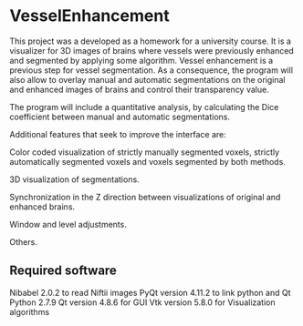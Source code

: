# VesselEnhancement

This project was a developed as a homework for a university course. It is a visualizer for 3D images of brains where vessels were previously enhanced and segmented by applying some algorithm. Vessel enhancement is a previous step for vessel segmentation. As a consequence, the program will also allow to overlay manual and automatic segmentations on the original and enhanced images of brains and control their transparency value. 

The program will include a quantitative analysis, by calculating the Dice coefficient between manual and automatic segmentations.

Additional features that seek to improve the interface are:

Color coded visualization of strictly manually segmented voxels, strictly automatically segmented voxels and voxels segmented by both methods.

3D visualization of segmentations.

Synchronization in the Z direction between visualizations of original and enhanced brains.

Window and level adjustments.

Others.

## Required software

Nibabel 2.0.2 to read Niftii images
PyQt version 4.11.2 to link python and Qt
Python 2.7.9 
Qt version 4.8.6 for GUI
Vtk version 5.8.0 for Visualization algorithms
